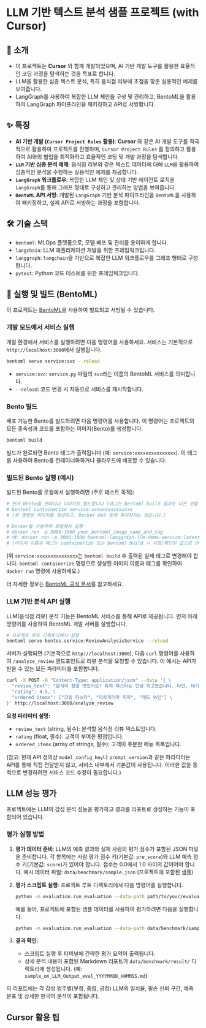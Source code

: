 # LLM 기반 텍스트 분석 샘플 프로젝트 (with Cursor)

## 🌟 소개

- 이 프로젝트는 **Cursor** 와 함께 개발되었으며, AI 기반 개발 도구를 활용한 효율적인 코딩 과정을 탐색하는 것을 목표로 합니다.
- LLM을 활용한 심층 텍스트 분석, 특히 음식점 리뷰에 초점을 맞춘 실용적인 예제를 보여줍니다. 
- LangGraph를 사용하여 복잡한 LLM 체인을 구성 및 관리하고, BentoML을 활용하여 LangGraph 파이프라인을 패키징하고 API로 서빙합니다.


## ✨ 특징

*   **AI 기반 개발 (`Cursor Project Rules` 활용)**: **Cursor** 와 같은 AI 개발 도구를 적극적으로 활용하여 프로젝트를 진행하며, `Cursor Project Rules` 를 정의하고 활용하여 AI와의 협업을 최적화하고 효율적인 코딩 및 개발 과정을 탐색합니다.
*   **`LLM` 기반 심층 분석 예제**: 음식점 리뷰와 같은 텍스트 데이터에 대해 `LLM`을 활용하여 심층적인 분석을 수행하는 실용적인 예제를 제공합니다.
*   **`LangGraph` 워크플로우**: 복잡한 LLM 체인 및 상태 기반 에이전트 로직을 `LangGraph`를 통해 그래프 형태로 구성하고 관리하는 방법을 보여줍니다.
*   **`BentoML` API 서빙**: 개발된 `LangGraph` 기반 분석 파이프라인을 `BentoML`을 사용하여 패키징하고, 실제 API로 서빙하는 과정을 포함합니다.

## 🛠️ 기술 스택

*   `bentoml`: MLOps 플랫폼으로, 모델 배포 및 관리를 용이하게 합니다.
*   `langchain`: LLM 애플리케이션 개발을 위한 프레임워크입니다.
*   `langgraph`: `langchain`을 기반으로 복잡한 LLM 워크플로우를 그래프 형태로 구성합니다.
*   `pytest`: Python 코드 테스트를 위한 프레임워크입니다.

## 🚀 실행 및 빌드 (BentoML)

이 프로젝트는 [BentoML](https://www.bentoml.com/)을 사용하여 빌드되고 서빙될 수 있습니다.

### 개발 모드에서 서비스 실행

개발 환경에서 서비스를 실행하려면 다음 명령어를 사용하세요. 서비스는 기본적으로 `http://localhost:3000`에서 실행됩니다.

```bash
bentoml serve service:svc --reload
```

*   `service:svc`: `service.py` 파일의 `svc`라는 이름의 BentoML 서비스를 의미합니다.
*   `--reload`: 코드 변경 시 자동으로 서비스를 재시작합니다.

### Bento 빌드

배포 가능한 Bento를 빌드하려면 다음 명령어를 사용합니다. 이 명령어는 프로젝트의 모든 종속성과 코드를 포함하는 이미지(Bento)를 생성합니다.

```bash
bentoml build
```

빌드가 완료되면 Bento 태그가 출력됩니다 (예: `service:xxxxxxxxxxxxxxx`). 이 태그를 사용하여 Bento를 컨테이너화하거나 클라우드에 배포할 수 있습니다.

### 빌드된 Bento 실행 (예시)

빌드된 Bento를 로컬에서 실행하려면 (주로 테스트 목적):

```bash
# 먼저 Bento를 컨테이너 이미지로 빌드합니다 (태그는 bentoml build 결과로 나온 것을 사용).
# bentoml containerize service:xxxxxxxxxxxxxxx 
# (위 명령은 이미지를 생성하고, Docker Hub 등에 푸시하지는 않습니다.)

# Docker를 사용하여 로컬에서 실행
# docker run -p 3000:3000 your_bentoml_image_name_and_tag
# 예: docker run -p 3000:3000 bentoml-langgraph-llm-demo-service:latest 
# (이미지 이름과 태그는 containerize 또는 bentoml build 시 지정/확인된 값으로 변경)
```
(위 `service:xxxxxxxxxxxxxxx`는 `bentoml build` 후 출력된 실제 태그로 변경해야 합니다. `bentoml containerize` 명령으로 생성된 이미지 이름과 태그를 확인하여 `docker run` 명령에 사용하세요.)

더 자세한 정보는 [BentoML 공식 문서](https://docs.bentoml.com/en/latest/index.html)를 참고하세요.

### LLM 기반 분석 API 실행

LLM(음식점 리뷰) 분석 기능은 BentoML 서비스를 통해 API로 제공됩니다. 먼저 아래 명령어를 사용하여 BentoML 개발 서버를 실행합니다.

```bash
# 프로젝트 루트 디렉토리에서 실행
bentoml serve bentos.service:ReviewAnalysisService --reload
```

서버가 실행되면 (기본적으로 `http://localhost:3000`), 다음 `curl` 명령어를 사용하여 `/analyze_review` 엔드포인트로 리뷰 분석을 요청할 수 있습니다. 
이 예시는 API가 받을 수 있는 모든 파라미터를 포함합니다.

```bash
curl -X POST -H "Content-Type: application/json" --data '{ \
  "review_text": "음식이 정말 맛있어요! 특히 파스타는 인생 최고였습니다. 다만, 대기 시간이 조금 길었어요.", \
  "rating": 4.5, \
  "ordered_items": ["크림 파스타", "마르게리따 피자", "레드 와인"] \
}' http://localhost:3000/analyze_review
```

**요청 파라미터 설명:**

*   `review_text` (string, 필수): 분석할 음식점 리뷰 텍스트입니다.
*   `rating` (float, 필수): 고객이 부여한 평점입니다.
*   `ordered_items` (array of strings, 필수): 고객이 주문한 메뉴 목록입니다.

(참고: 현재 API 정의상 `model_config_key`나 `prompt_version`과 같은 파라미터는 API를 통해 직접 전달받지 않고, 서비스 내부에서 기본값이 사용됩니다. 이러한 값을 동적으로 변경하려면 서비스 코드 수정이 필요합니다.)


## LLM 성능 평가

프로젝트에는 LLM의 감성 분석 성능을 평가하고 결과를 리포트로 생성하는 기능이 포함되어 있습니다.

### 평가 실행 방법

1.  **평가 데이터 준비**: LLM의 예측 결과와 실제 사람의 평가 점수가 포함된 JSON 파일을 준비합니다. 각 항목에는 사람 평가 점수 키(기본값: `pre_score`)와 LLM 예측 점수 키(기본값: `score`)가 있어야 합니다. 점수는 0.0에서 1.0 사이의 값이어야 합니다.
    예시 데이터 파일: `data/benchmark/sample.json` (프로젝트에 포함된 샘플)

2.  **평가 스크립트 실행**: 프로젝트 루트 디렉토리에서 다음 명령어를 실행합니다.

    ```bash
    python -m evaluation.run_evaluation --data-path path/to/your/evaluation_data.json
    ```

    예를 들어, 프로젝트에 포함된 샘플 데이터를 사용하여 평가하려면 다음을 실행합니다.
    ```bash
    python -m evaluation.run_evaluation --data-path data/benchmark/sample.json
    ```

3.  **결과 확인**: 
    -   스크립트 실행 후 터미널에 간략한 평가 요약이 출력됩니다.
    -   상세 분석 내용이 포함된 Markdown 리포트가 `data/benchmark/result/` 디렉토리에 생성됩니다. 
        (예: `sample_on_LLM_Output_eval_YYYYMMDD_HHMMSS.md`)

이 리포트에는 각 감성 범주별(부정, 중립, 긍정) LLM의 일치율, 윌슨 신뢰 구간, 예측 분포 및 상세한 한국어 분석이 포함됩니다.

## Cursor 활용 팁
